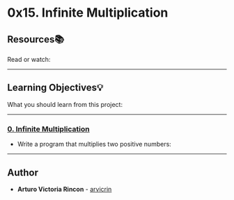 # 0x15. Infinite Multiplication

## Resources:books:
Read or watch:

---
## Learning Objectives:bulb:
What you should learn from this project:

---

### [0. Infinite Multiplication](./0-mul.c)
* Write a program that multiplies two positive numbers:

---

## Author
* **Arturo Victoria Rincon** - [arvicrin](https://github.com/arvicrin)